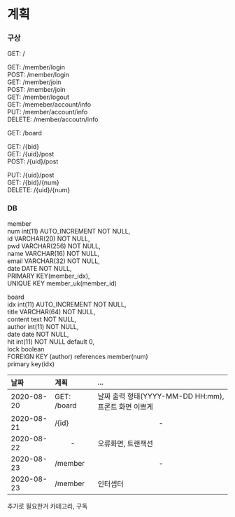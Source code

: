 # 계획

### 구상
GET: /

GET: /member/login<br>
POST: /member/login<br>
GET: /member/join<br>
POST: /member/join<br>
GET: /member/logout<br>
GET: /memeber/account/info<br>
PUT: /member/account/info<br>
DELETE: /member/accoutn/info<br>

GET: /board

GET: /{bid}<br>
GET: /{uid}/post<br>
POST: /{uid}/post<br>

PUT: /{uid}/post<br>
GET: /{bid}/{num}<br>
DELETE: /{uid}/{num}<br>


### DB
member<br>
num int(11) AUTO_INCREMENT NOT NULL,<br>
id VARCHAR(20) NOT NULL,<br>
pwd VARCHAR(256) NOT NULL,<br>
name VARCHAR(16) NOT NULL,<br>
email VARCHAR(32) NOT NULL,<br>
date DATE NOT NULL,<br>
PRIMARY KEY(member_idx),<br>
UNIQUE KEY member_uk(member_id)<br>

board<br>
idx int(11) AUTO_INCREMENT NOT NULL,<br>
title VARCHAR(64) NOT NULL,<br>
content text NOT NULL,<br>
author int(11) NOT NULL,<br>
date date NOT NULL,<br>
hit int(11) NOT NULL default 0,<br>
lock boolean<br>
FOREIGN KEY (author) references member(num)<br>
primary key(idx)<br>


| 날짜 | 계획 | ... |
|:--------|:--------|:--------|
| 2020-08-20 | GET: /board | 날짜 출력 형태(YYYY-MM-DD HH:mm), 프론트 화면 이쁘게 |
| 2020-08-21 | /{id} | <center>-</center> |
| 2020-08-22 | <center>-</center> | 오류화면, 트랜잭션 |
| 2020-08-23 | /member | <center>-</center> |
| 2020-08-23 | /member | 인터셉터 |


추가로 필요한거
카테고리, 구독